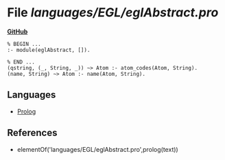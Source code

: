 # File _languages/EGL/eglAbstract.pro_
**[GitHub](https://github.com/softlang/yas/blob/master/languages/EGL/eglAbstract.pro)**
```
% BEGIN ...
:- module(eglAbstract, []).

% END ...
(qstring, (_, String, _)) ~> Atom :- atom_codes(Atom, String).
(name, String) ~> Atom :- name(Atom, String).
```

## Languages
* [Prolog](../languages/Prolog.md)

## References
* elementOf('languages/EGL/eglAbstract.pro',prolog(text))

